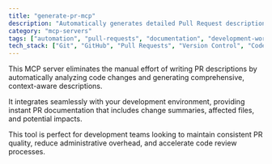 ```yaml
---
title: "generate-pr-mcp"
description: "Automatically generates detailed Pull Request descriptions from code changes to streamline development workflows."
category: "mcp-servers"
tags: ["automation", "pull-requests", "documentation", "development-workflows", "ai", "machine-learning"]
tech_stack: ["Git", "GitHub", "Pull Requests", "Version Control", "Code Review", "context-aware generation"]
---
```


This MCP server eliminates the manual effort of writing PR descriptions by automatically analyzing code changes and generating comprehensive, context-aware descriptions. 

It integrates seamlessly with your development environment, providing instant PR documentation that includes change summaries, affected files, and potential impacts. 

This tool is perfect for development teams looking to maintain consistent PR quality, reduce administrative overhead, and accelerate code review processes.